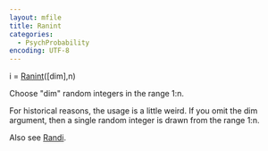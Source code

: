 ```yaml
---
layout: mfile
title: Ranint
categories:
  - PsychProbability
encoding: UTF-8
---
```


i = [Ranint](/docs/Ranint)([dim],n)

Choose "dim" random integers in the range 1:n.

For historical reasons, the usage is a little weird.  If you omit the dim
argument, then a single random integer is drawn from the range 1:n.

Also see [Randi](/docs/Randi).